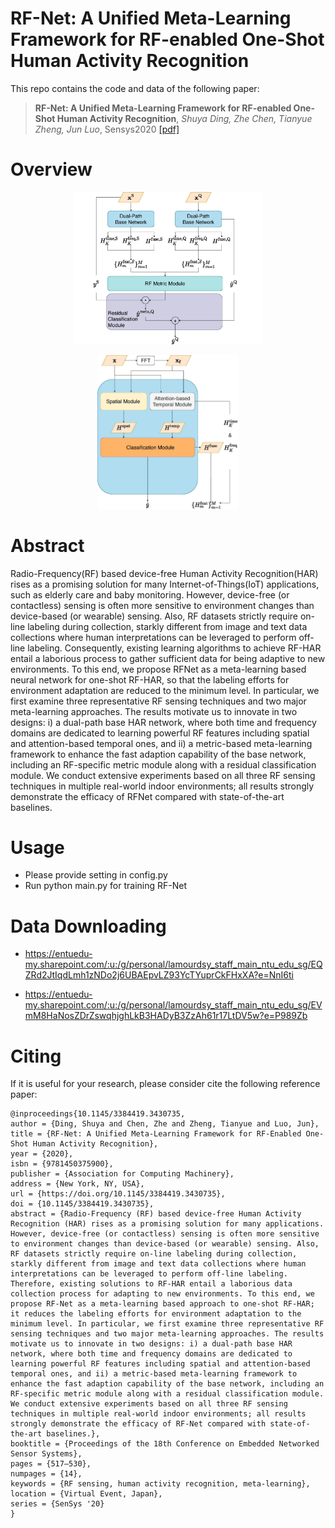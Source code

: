 # RF-Net: A Unified Meta-Learning Framework for RF-enabled One-Shot Human Activity Recognition

This repo contains the code and data of the following paper:
>**RF-Net: A Unified Meta-Learning Framework for RF-enabled One-Shot Human Activity Recognition**, *Shuya Ding, Zhe Chen, Tianyue Zheng, Jun Luo*, Sensys2020 [[pdf]](https://dl.acm.org/doi/10.1145/3384419.3430735)

# Overview 
<p align="center"><img width="60%" src="RFNet.jpg"/></p> 
<p align="center"><img width="45%" src="Dual.jpg"/></p> 


# Abstract

Radio-Frequency(RF) based device-free Human Activity Recognition(HAR) rises as a promising solution for many Internet-of-Things(IoT) applications, such as elderly care and baby monitoring. 
However, device-free (or contactless) sensing is often more sensitive to environment changes than device-based (or wearable) sensing. Also, RF datasets strictly require on-line labeling during collection, starkly different from image and text data collections where human interpretations can be leveraged to perform off-line labeling. Consequently, existing learning algorithms to achieve RF-HAR entail a laborious process to gather sufficient data for being adaptive to new environments.
To this end, we propose RFNet as a meta-learning based neural network for one-shot RF-HAR, so that the labeling efforts for environment adaptation are reduced to the minimum level. In particular, we first examine three representative RF sensing techniques and two major meta-learning approaches. The results motivate us to innovate in two designs: i) a dual-path base HAR network, where both time and frequency domains are dedicated to learning powerful RF features including spatial and attention-based temporal ones, and ii) a metric-based meta-learning framework to enhance the fast adaption capability of the base network, including an RF-specific metric module along with a residual classification module. We conduct extensive experiments based on all three RF sensing techniques in multiple real-world indoor environments; all results strongly demonstrate the efficacy of RFNet compared with state-of-the-art baselines.
    
# Usage

- Please provide setting in config.py
- Run python main.py for training RF-Net


# Data Downloading
- https://entuedu-my.sharepoint.com/:u:/g/personal/lamourdsy_staff_main_ntu_edu_sg/EQZRd2JtIqdLmh1zNDo2j6UBAEpvLZ93YcTYuprCkFHxXA?e=NnI6ti

- https://entuedu-my.sharepoint.com/:u:/g/personal/lamourdsy_staff_main_ntu_edu_sg/EVmM8HaNosZDrZswqhjghLkB3HADyB3ZzAh61r17LtDV5w?e=P989Zb


# Citing

If it is useful for your research, please consider cite the following reference paper:

```
@inproceedings{10.1145/3384419.3430735,
author = {Ding, Shuya and Chen, Zhe and Zheng, Tianyue and Luo, Jun},
title = {RF-Net: A Unified Meta-Learning Framework for RF-Enabled One-Shot Human Activity Recognition},
year = {2020},
isbn = {9781450375900},
publisher = {Association for Computing Machinery},
address = {New York, NY, USA},
url = {https://doi.org/10.1145/3384419.3430735},
doi = {10.1145/3384419.3430735},
abstract = {Radio-Frequency (RF) based device-free Human Activity Recognition (HAR) rises as a promising solution for many applications. However, device-free (or contactless) sensing is often more sensitive to environment changes than device-based (or wearable) sensing. Also, RF datasets strictly require on-line labeling during collection, starkly different from image and text data collections where human interpretations can be leveraged to perform off-line labeling. Therefore, existing solutions to RF-HAR entail a laborious data collection process for adapting to new environments. To this end, we propose RF-Net as a meta-learning based approach to one-shot RF-HAR; it reduces the labeling efforts for environment adaptation to the minimum level. In particular, we first examine three representative RF sensing techniques and two major meta-learning approaches. The results motivate us to innovate in two designs: i) a dual-path base HAR network, where both time and frequency domains are dedicated to learning powerful RF features including spatial and attention-based temporal ones, and ii) a metric-based meta-learning framework to enhance the fast adaption capability of the base network, including an RF-specific metric module along with a residual classification module. We conduct extensive experiments based on all three RF sensing techniques in multiple real-world indoor environments; all results strongly demonstrate the efficacy of RF-Net compared with state-of-the-art baselines.},
booktitle = {Proceedings of the 18th Conference on Embedded Networked Sensor Systems},
pages = {517–530},
numpages = {14},
keywords = {RF sensing, human activity recognition, meta-learning},
location = {Virtual Event, Japan},
series = {SenSys '20}
}


```

